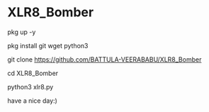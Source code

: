 # XLR8_Bomber

pkg up -y

pkg install git wget python3

git clone https://github.com/BATTULA-VEERABABU/XLR8_Bomber

cd XLR8_Bomber

python3 xlr8.py

have a nice day:)
